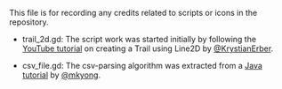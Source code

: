 This file is for recording any credits related to scripts or icons in the repository.

- trail_2d.gd: The script work was started initially by following the [YouTube tutorial](https://www.youtube.com/watch?v=s5DwZZ0fZDg) on creating a Trail using Line2D by [@KrystianErber](https://twitter.com/KrystianErber).

- csv_file.gd: The csv-parsing algorithm was extracted from a [Java tutorial](https://www.mkyong.com/java/how-to-read-and-parse-csv-file-in-java/) by [@mkyong](https://twitter.com/mkyong).